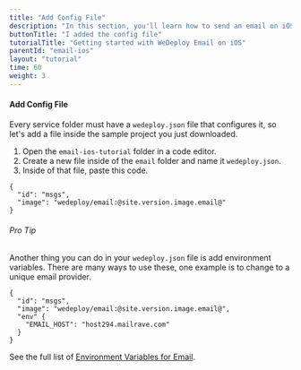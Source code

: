 ```yaml
---
title: "Add Config File"
description: "In this section, you'll learn how to send an email on iOS using the WeDeploy API Client."
buttonTitle: "I added the config file"
tutorialTitle: "Getting started with WeDeploy Email on iOS"
parentId: "email-ios"
layout: "tutorial"
time: 60
weight: 3
---
```


#### Add Config File

Every service folder must have a `wedeploy.json` file that configures it, so let's add a file inside the sample project you just downloaded.

1. Open the `email-ios-tutorial` folder in a code editor.
2. Create a new file inside of the `email` folder and name it `wedeploy.json`.
3. Inside of that file, paste this code.

```application/json
{
  "id": "msgs",
  "image": "wedeploy/email:@site.version.image.email@"
}
```

<aside>

###### <span class="icon-16-star"></span> Pro Tip

Another thing you can do in your `wedeploy.json` file is add environment variables. There are many ways to use these, one example is to change to a unique email provider.

```application/json
{
  "id": "msgs",
  "image": "wedeploy/email:@site.version.image.email@",
  "env" {
    "EMAIL_HOST": "host294.mailrave.com"
  }
}
```

See the full list of <a href="/docs/email/environment-variables/" target="_blank">Environment Variables for Email</a>.

</aside>
